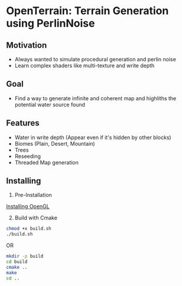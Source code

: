 # OpenTerrain: Terrain Generation using PerlinNoise

## Motivation

- Always wanted to simulate procedural generation and perlin noise
- Learn complex shaders like multi-texture and write depth

## Goal

- Find a way to generate infinite and coherent map and highliths the potential water source found

## Features

- Water in write depth (Appear even if it's hidden by other blocks)
- Biomes (Plain, Desert, Mountain)
- Trees
- Reseeding
- Threaded Map generation

## Installing

1. Pre-Installation

[Installing OpenGL](https://www.geeksforgeeks.org/getting-started-with-opengl/)

2. Build with Cmake
```bash
chmod +x build.sh
./build.sh
```
OR
```bash
mkdir -p build
cd build
cmake ..
make
cd ..
```